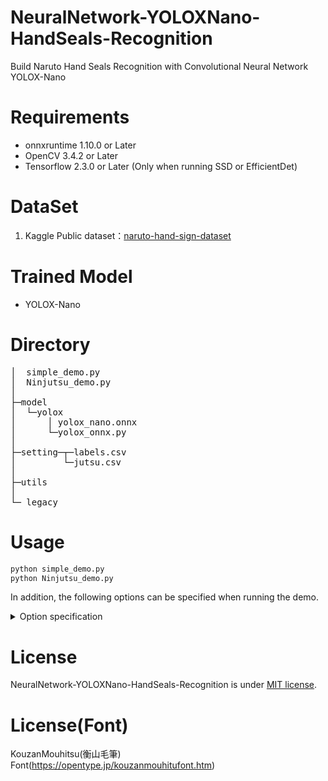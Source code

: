 # NeuralNetwork-YOLOXNano-HandSeals-Recognition
Build Naruto Hand Seals Recognition with Convolutional Neural Network YOLOX-Nano

<!--# Introduction
-->
# Requirements
* onnxruntime 1.10.0 or Later
* OpenCV 3.4.2 or Later
* Tensorflow 2.3.0 or Later (Only when running SSD or EfficientDet)

# DataSet
1. <span id="cite_note-4">Kaggle Public dataset：[naruto-hand-sign-dataset](https://www.kaggle.com/vikranthkanumuru/naruto-hand-sign-dataset)</span>

# Trained Model
* YOLOX-Nano

# Directory
<pre>
│  simple_demo.py
│  Ninjutsu_demo.py
│  
├─model
│  └─yolox
│      │ yolox_nano.onnx
│      └─yolox_onnx.py
│              
├─setting─┬─labels.csv
│         └─jutsu.csv
│      
├─utils
│          
└─_legacy
</pre>

# Usage
```bash
python simple_demo.py
python Ninjutsu_demo.py
```

In addition, the following options can be specified when running the demo.
<details>
<summary>Option specification</summary>
   
* --device<br>
Camera device number<br>
Default：
    * simple_demo.py：0
    * Ninjutsu_demo.py：0
* --file<br>
Video file name ※If specified, the video will be loaded in preference to the camera<br>
Default：
    * simple_demo.py：None
    * Ninjutsu_demo.py：None
* --fps<br>
Processing FPS ※Valid only if the inference time is less than FPS<br>
Default：
    * simple_demo.py：10
    * Ninjutsu_demo.py：10
* --width<br>
Width when shooting with a camera<br>
Default：
    * simple_demo.py：960
    * Ninjutsu_demo.py：960
* --height<br>
Height when shooting with a camera<br>
Default：
    * simple_demo.py：540
    * Ninjutsu_demo.py：540
* --skip_frame<br>
Whether to thin out when loading the camera or video<br>
Default：
    * simple_demo.py：0
    * Ninjutsu_demo.py：0
* --model<br>
Storage path of the model to load<br>
Default：
    * simple_demo.py：model/yolox/yolox_nano.onnx
    * Ninjutsu_demo.py：model/yolox/yolox_nano.onnx
* --input_shape<br>
Model input shape<br>
Default：
    * simple_demo.py：416,416
    * Ninjutsu_demo.py：416,416
* --score_th<br>
Class discrimination threshold<br>
Default：
    * simple_demo.py：0.7
    * Ninjutsu_demo.py：0.7
* --nms_th<br>
NMS threshold<br>
Default：
    * simple_demo.py：0.45
    * Ninjutsu_demo.py：0.45
* --nms_score_th<br>
NMS score threshold<br>
Default：
    * simple_demo.py：0.1
    * Ninjutsu_demo.py：0.1
* --sign_interval<br>
The hand-sign history is cleared when the specified time(seconds) has passed since the last mark was detected.<br>
Default：
    * Ninjutsu_demo.py：2.0
* --jutsu_display_time<br>
Time to display the Ninjutsu name when the hand-sign procedure is completed(seconds)<br>
Default：
    * Ninjutsu_demo.py：5
* --use_display_score<br>
Whether to display the hand-sign detection score<br>
Default：
    * Ninjutsu_demo.py：False
* --erase_bbox<br>
Whether to clear the bounding box overlay display<br>
Default：
    * Ninjutsu_demo.py：False
* --use_jutsu_lang_en<br>
Whether to use English notation for displaying the Ninjutsu name<br>
Default：
    * Ninjutsu_demo.py：False
* --chattering_check<br>
Continuous detection is regarded as hand-sign detection<br>
Default：
    * Ninjutsu_demo.py：1
* --use_fullscreen<br>
Whether to use full screen display(experimental function)<br>
Default：
    * Ninjutsu_demo.py：False
</details>

# License 
NeuralNetwork-YOLOXNano-HandSeals-Recognition is under [MIT license](https://en.wikipedia.org/wiki/MIT_License).

# License(Font)
KouzanMouhitsu(衡山毛筆) Font(https://opentype.jp/kouzanmouhitufont.htm)
